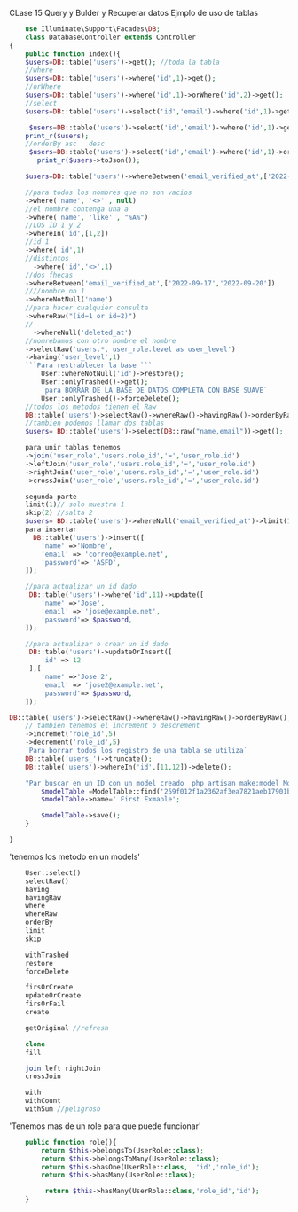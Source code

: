 CLase 15 Query y Bulder y Recuperar datos
Ejmplo de uso de tablas
```php
    use Illuminate\Support\Facades\DB;
    class DatabaseController extends Controller
{
    public function index(){
    $users=DB::table('users')->get(); //toda la tabla
    //where
    $users=DB::table('users')->where('id',1)->get();
    //orWhere 
    $users=DB::table('users')->where('id',1)->orWhere('id',2)->get();
    //select
    $users=DB::table('users')->select('id','email')->where('id',1)->get();

     $users=DB::table('users')->select('id','email')->where('id',1)->get();
    print_r($users);
    //orderBy asc   desc
     $users=DB::table('users')->select('id','email')->where('id',1)->orderBy('name','asc')->get();
       print_r($users->toJson());

    $users=DB::table('users')->whereBetween('email_verified_at',['2022-09-17','2022-09-20'])->whereIn('id',[1,2])->get();

    //para todos los nombres que no son vacios
    ->where('name', '<>' , null)
    //el nombre contenga una a
    ->where('name', 'like' , "%A%")
    //LOS ID 1 y 2
    ->whereIn('id',[1,2])
    //id 1
    ->where('id',1)
    //distintos
      ->where('id','<>',1)
    //dos fhecas 
    ->whereBetween('email_verified_at',['2022-09-17','2022-09-20'])
    ////nombre no 1
    ->whereNotNull('name')
    //para hacer cualquier consulta
    ->whereRaw("(id=1 or id=2)")
    //
      ->whereNull('deleted_at')
    //nomrebamos con otro nombre el nombre
    ->selectRaw('users.*, user_role.level as user_level')
    ->having('user_level',1)
    ```Para restrablecer la base ```
        User::whereNotNull('id')->restore();
        User::onlyTrashed()->get();
        `para BORRAR DE LA BASE DE DATOS COMPLETA CON BASE SUAVE`
        User::onlyTrashed()->forceDelete();
    //todos los metodos tienen el Raw
    DB::table('users')->selectRaw()->whereRaw()->havingRaw()->orderByRaw();
    //tambien podemos llamar dos tablas
    $users= BD::table('users')->select(DB::raw("name,email"))->get();

    para unir tablas tenemos
    ->join('user_role','users.role_id','=','user_role.id')
    ->leftJoin('user_role','users.role_id','=','user_role.id')
    ->rightJoin('user_role','users.role_id','=','user_role.id')
    ->crossJoin('user_role','users.role_id','=','user_role.id')

    segunda parte
    limit(1)// solo muestra 1
    skip(2) //salta 2
    $users= BD::table('users')->whereNull('email_verified_at')->limit(1)->skip(2)->get()
    para insertar
      DB::table('users')->insert([
        'name' =>'Nombre',
        'email' => 'correo@example.net',
        'password'=> 'ASFD',
    ]);

    //para actualizar un id dado
     DB::table('users')->where('id',11)->update([
        'name' =>'Jose',
        'email' => 'jose@example.net',
        'password'=> $password,
    ]);   

    //para actualizar o crear un id dado
     DB::table('users')->updateOrInsert([
        'id' => 12
     ],[
        'name' =>'Jose 2',
        'email' => 'jose2@example.net',
        'password'=> $password,
    ]);   

DB::table('users')->selectRaw()->whereRaw()->havingRaw()->orderByRaw();
    // tambien tenemos el increment o descrement
    ->incremet('role_id',5)
    ->decrement('role_id',5)
    `Para borrar todos los registro de una tabla se utiliza`    
    DB::table('users_')->truncate();
    DB::table('users')->whereIn('id',[11,12])->delete();

    "Par buscar en un ID con un model creado  php artisan make:model ModelTable"
        $modelTable =ModelTable::find('259f012f1a2362af3ea7821aeb17901b');
        $modelTable->name=' First Exmaple';

        $modelTable->save();
    }   

}
```
'tenemos los metodo en un models'
```php
    User::select()
    selectRaw()
    having
    havingRaw
    where
    whereRaw
    orderBy
    limit
    skip

    withTrashed
    restore
    forceDelete

    firsOrCreate
    updateOrCreate
    firsOrFail
    create

    getOriginal //refresh

    clone 
    fill

    join left rightJoin
    crossJoin

    with
    withCount
    withSum //peligroso
```

'Tenemos mas de un role para que puede funcionar'
```php
    public function role(){
        return $this->belongsTo(UserRole::class);
        return $this->belongsToMany(UserRole::class);
        return $this->hasOne(UserRole::class,  'id','role_id');
        return $this->hasMany(UserRole::class);

         return $this->hasMany(UserRole::class,'role_id','id');
    }
```






